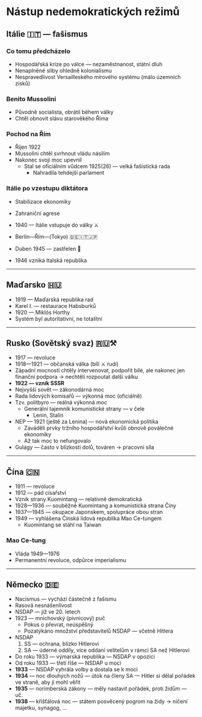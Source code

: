 # Nástup nedemokratických režimů

## Itálie 🇮🇹 — fašismus
### Co tomu předcházelo
* Hospodářská krize po válce — nezaměstnanost, státní dluh
* Nenaplněné sliby ohledně kolonialismu
* Nespravedlivost Versailleského mírového systému (málo územních zisků)

### Benito Mussolini 
* Původně socialista, obrátil během války
* Chtěl obnovit slávu starověkého Říma

### Pochod na Řím
* Říjen 1922
* Mussolini chtěl svrhnout vládu násilím
* Nakonec svoji moc upevnil
  * Stal se oficiálním vůdcem 1925(26) — velká fašistická rada
    * Nahradila tehdejší parlament

### Itálie po vzestupu diktátora
* Stabilizace ekonomiky
* Zahraniční agrese
* 1940 — Itálie vstupuje do války ⚔️
* Berlín—Řím—(Tokyo) 🇩🇪🇮🇹🇯🇵

* Duben 1945 — zastřelen 🔫
* 1946 vzniká Italská republika

---
## Maďarsko 🇭🇺
* 1919 — Maďarská republika rad
* Karel I. — restaurace Habsburků
* 1920 — Miklós Horthy
* Systém byl autoritativní, ne totalitní

---
## Rusko (Sovětský svaz) 🇷🇺⚒️
* 1917 — revoluce
* 1918—1921 — občanská válka (bílí  ⚔️ rudí) 
* Západní mocnosti chtěly intervenovat, podpořit bílé, ale nakonec jen finanční podpora -> nechtěli rozpoutat další válku
* **1922 — vznik SSSR**
* Nejvyšší sovět — zákonodárná moc
* Rada lidových komisařů — výkonná moc (oficiálně)
* Tzv. politbyro — reálná výkonná moc
  * Generální tajemník komunistické strany — v čele
    * Lenin, Stalin
* NEP — 1921 (ještě za Lenina) — nová ekonomická politika
  * Zaváděli prvky tržního hospodářství kvůli obnově poválečné ekonomiky
  * Až tak moc to nefungovalo
* Gulagy — často v blízkosti dolů, továren -> pracovní síla

---
## Čína 🇨🇳
* 1911 — revoluce
* 1912 — pád císařství 
* Vznik strany Kuomintang — relativně demokratická
* 1928—1936 — souběžně Kuomintang a komunistická strana Číny
* 1937—1945 — okupace Japonskem, spolupráce obou stran
* 1949 — vyhlášena Čínská lidová republika Mao Ce-tungem
  * Kuomintang se stáhl na Taiwan

### Mao Ce-tung
* Vláda 1949—1976
* Permanentní revoluce, odpůrce imperialismu

---
## Německo 🇩🇪
* Nacismus — vychází částečně z fašismu
* Rasová nesnášenlivost
* NSDAP — již ve 20. letech
* 1923 — mnichovský (pivnicový) puč
  * Pokus o převrat, neúspěšný
  * Pozatýkáno množství představitelů NSDAP — včetně Hitlera
* NSDAP
  1. SS — ochrana, blízko Hitlerovi
  2. SA — úderné oddíly, více oddaní velitelům v rámci SA než Hitlerovi
* Do roku 1933 — výmarská republika — NSDAP v opozici
* Od roku 1933 — třetí říše — NSDAP u moci
* **1933** — NSDAP vyhrála volby a dostala se k moci
* **1934** — noc dlouhých nožů — útok na členy SA — Hitler si dělal pořádek ve straně, aby jí mohl věřit
* **1935** — norimberská zákony — měly nastavit pořádek, proti židům — uč. 
* **1938** — křišťálová noc — státem posvěcený pogrom na židy -> ničení majetku, synagog, …